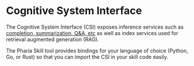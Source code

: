 # Cognitive System Interface

The Cognitive System Interface (CSI) exposes inference services such as [completion, summarization, Q&A, etc](https://docs.aleph-alpha.com/api/complete/) as well as index services used for retrieval augmented generation (RAG).

The Pharia Skill tool provides bindings for your language of choice (Python, Go, or Rust) so that you can import the CSI in your skill code easily.
